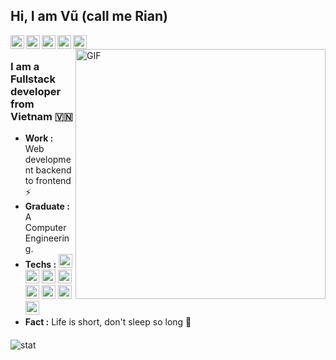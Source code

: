## Hi, I am Vũ (call me Rian)

<a href="https://twitter.com/vyquocvu">
  <img align="left" alt="Vu's Twitter" width="22px" src="https://cdn.jsdelivr.net/npm/simple-icons@v3/icons/twitter.svg" />
</a>
<a href="https://www.linkedin.com/in/vyquocvu">
  <img align="left" alt="Vu's Linkdein" width="22px" src="https://cdn.jsdelivr.net/npm/simple-icons@v3/icons/linkedin.svg" />
</a>
<a href="https://github.com/vyquocvu">
  <img align="left" alt="Vu's Github" width="22px" src="https://cdn.jsdelivr.net/npm/simple-icons@v3/icons/github.svg" />
</a>
<a href="https://t.me/vyquocvu">
  <img align="left" alt="Vu's Telegram" width="22px" src="https://cdn.jsdelivr.net/npm/simple-icons@v3/icons/telegram.svg" />
</a>
<a href="mailto:vyquocvu@gmail.com">
  <img align="left" alt="Vu's mail" width="22px" src="https://cdn.jsdelivr.net/npm/simple-icons@v3/icons/gmail.svg" />
</a>
<br />
<img align="right" alt="GIF" width="400px" src="https://storage.googleapis.com/gweb-uniblog-publish-prod/original_images/Dino_non-birthday_version.gif" />

### I am a Fullstack developer from Vietnam 🇻🇳
-  **Work :** Web development backend to frontend :zap:
-  **Graduate :** A Computer Engineering. 
-  **Techs :** <img alt="html" width="22px" src="https://cdn.jsdelivr.net/npm/simple-icons@v3/icons/ruby.svg" />    <img alt="html" width="22px" src="https://cdn.jsdelivr.net/npm/simple-icons@v3/icons/jquery.svg" />    <img alt="html" width="22px" src="https://cdn.jsdelivr.net/npm/simple-icons@v3/icons/html5.svg" />   <img alt="html" width="22px" src="https://cdn.jsdelivr.net/npm/simple-icons@v3/icons/css3.svg" />    <img alt="html" width="22px" src="https://cdn.jsdelivr.net/npm/simple-icons@v3/icons/linux.svg" />    <img alt="html" width="22px" src="https://cdn.jsdelivr.net/npm/simple-icons@v3/icons/vue-dot-js.svg" />   <img alt="html" width="22px" src="https://cdn.jsdelivr.net/npm/simple-icons@v3/icons/react.svg" />    <img alt="html" width="22px" src="https://cdn.jsdelivr.net/npm/simple-icons@v3/icons/node-dot-js.svg" /> 
-  **Fact :** Life is short, don't sleep so long :sunrise: 

####

<img alt="stat" src="https://github-readme-stats.vercel.app/api?username=vyquocvu&hide=%5B%22contribs%22,%22issues%22%5D&hide_title=true&show_icons=true&hide_border=true" />
